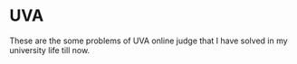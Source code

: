 # UVA
These are the some problems of UVA online judge that I have solved in my university life till now.
